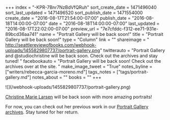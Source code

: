 +++
index = "-KPR-7Bnr7NzBdVfQRuh"
sort_create_date = 1471496040
sort_last_updated = 1471496520
sort_publish_date = 1471554000
create_date = "2016-08-17T21:54:00-07:00"
publish_date = "2016-08-18T14:00:00-07:00"
date = "2016-08-18T14:00:00-07:00"
last_updated = "2016-08-17T22:02:00-07:00"
preview_url = "7e7cfddc-f312-ee71-931e-89bcd36aa741"
name = "Portrait Gallery will be back soon!"
title = "Portrait Gallery will be back soon!"
type = "Column"
link = ""
shareimage = " http://seattlereviewofbooks.com/webhook-uploads/1455829807737/portrait-gallery.png"
twitterauto = "Portrait Gallery and @studiochristine will be back soon. Check out the archives and stay tuned! "
facebookauto = "Portrait Gallery will be back soon! Check out the archives over at the site. "
make_image_tweet = "True"
notes_byline = ["writers/rebecca-garcia-moreno.md"]
tags_notes = ["tags/portrait-gallery.md"]
notes_about = ""
books = ""
+++
<p class="image">![](/webhook-uploads/1455829807737/portrait-gallery.png)</p>

[Christine Marie Larsen](http://www.christinelarsen.com/) will be back soon with more amazing portraits!

For now, you can check out her previous work in our [Portrait Gallery archives](http://seattlereviewofbooks.com/tags/portrait-gallery/). Stay tuned for her return.  